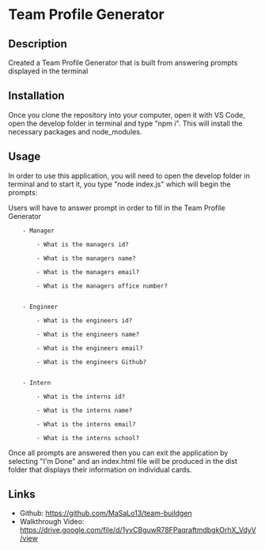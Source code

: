 # Team Profile Generator

## Description
Created a Team Profile Generator that is built from answering prompts displayed in the terminal


## Installation
Once you clone the repository into your computer, open it with VS Code, open the develop folder in terminal and type "npm i". This will install the necessary packages and node_modules. 

## Usage
In order to use this application, you will need to open the develop folder in terminal and to start it, you type "node index.js" which will begin the prompts:

Users will have to answer prompt in order to fill in the Team Profile Generator

        - Manager   

            - What is the managers id?

            - What is the managers name?

            - What is the managers email?

            - What is the managers office number?


        - Engineer 

            - What is the engineers id?

            - What is the engineers name?

            - What is the engineers email?

            - What is the engineers Github?


        - Intern 

            - What is the interns id?

            - What is the interns name?

            - What is the interns email?

            - What is the interns school?

Once all prompts are answered then you can exit the application by selecting "I'm Done" and an index.html file will be produced in the dist folder that displays their information on individual cards.

## Links
- Github: https://github.com/MaSaLo13/team-buildgen
- Walkthrough Video: https://drive.google.com/file/d/1yvCBguwR78FPaqraftmdbgkOrhX_VdyV/view
